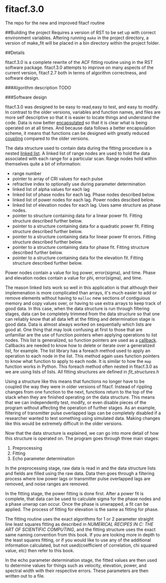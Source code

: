 # fitacf.3.0
The repo for the new and improved fitacf routine

##Building the project
Requires a version of RST to be set up with correct environment variables. Aftering running `make` in the project directory, a version of make_fit will be placed in a bin directory within the project folder.

##Details

fitacf.3.0 is a complete rewrite of the ACF fitting routine using in the RST software package. fitacf.3.0 attempts to improve on many aspects of the current version, fitacf.2.7 both in terms of algorithm correctness, and software design.

###Algorithm description
TODO

###Software design

fitacf.3.0 was designed to be easy to read,easy to test, and easy to modify. In contrast to the older versions, variables and function names, and files are more self descriptive so that it is easier to locate things and understand the code. Data is now better [encapsulated](https://en.wikipedia.org/wiki/Encapsulation_(computer_programming)) so that it is clear what is being operated on at all times. And because data follows a better encapsulation scheme, it means that functions can be designed with greatly reduced [coupling](https://en.wikipedia.org/wiki/Coupling_(computer_programming)) compared to the older versions.

The data structure used to contain data during the fitting procedure is a nested [linked list](https://en.wikipedia.org/wiki/Linked_list). A linked list of range nodes are used to hold the data associated with each range for a particular scan. Range nodes hold within themselves quite a bit of information:
+ range number
+ pointer to array of CRI values for each pulse
+ refractive index to optionally use during parameter determination
+ linked list of alpha values for each lag
+ linked list of phase nodes for each lag. Phase nodes described below.
+ linked list of power nodes for each lag. Power nodes descibed below.
+ linked list of elevation nodes for each lag. Uses same structure as phase nodes.
+ pointer to structure containing data for a linear power fit. Fitting structure described further below.
+ pointer to a structure containing data for a quadratic power fit. Fitting structure described further below.
+ pointer to a structure containing data for linear power fit errors. Fitting structure described further below.
+ pointer to a structure containing data for phase fit. Fitting structure described further below.
+ pointer to a structure containing data for the elevation fit. Fitting structure described further below.

Power nodes contain a value for log power, error(sigma), and time. Phase and elevation nodes contain a value for phi, error(sigma), and time. 

The reason linked lists work so well in this application is that although their implemenation is more complicated than arrays, it's much easier to add or remove elements without having to `malloc` new sections of contiguious memory and copy values over, or having to use extra arrays to keep track of good data. In this case, when the data structure is run through filtering stages, data can be completely trimmed from the data structure so that one can reliably know that all data left at the fitting and determination stage is good data. Data is almost always worked on sequentially which lists are good at. One thing that may look confusing at first to those that are unfamiliar are the use of function pointers when applying operations to list nodes. This list is generalized, so function pointers are used as a [callback](https://en.wikipedia.org/wiki/Callback_(computer_programming)). Callbacks are needed to know how to delete or iterate over a generalized list, for example. The list library has a foreach method used to apply an operation to each node in the list. This method again uses function pointers to know what function to apply to each node. It is similar to how the `map` function works in Python. This foreach method often nested in fitacf.3.0 as we are using lists of lists. All fitting structures are defined in *fit_structures.h* 

Using a structure like this means that functions no longer have to be coupled the way they were in older versions of fitacf. Instead of rippling changes from one function to the next, functions return to the top of the stack when they are finished operating on the data structure. This means that we can independently test, modify, or even disable pieces of the program without affecting the operation of further stages. As an example, filtering of transmitter pulse overlapped lags can be completely disabled if a researcher wanted to test something using simulated data. Making changes like this would be extremely difficult in the older versions.

Now that the data structure is explained, we can go into more detail of how this structure is operated on. The program goes through three main stages:

1. Preprocessing
2. Fitting
3. Echo parameter determination

In the preprocessing stage, raw data is read in and the data structure lists and fields are filled using the raw data. Data then goes through a filtering process where low power lags or transmitter pulse overlapped lags are removed, and noise ranges are removed.

In the fitting stage, the power fitting is done first. After a power fit is complete, that data can be used to calculate sigma for the phase nodes and a phase unwrap can occur. Once the phase is unwrapped, a fit can be applied. The process of fitting for elevation is the same as fitting for phase. 

The fitting routine uses the exact algorithms for 1 or 2 parameter straight line least squares fitting as described in *NUMERICAL RECIPES IN C: THE ART OF SCIENTIFIC COMPUTING*, and the fitting structure uses the exact same naming convention from this book. If you are looking more in depth to the least squares fitting, or if you would like to use any of the additional information calculated, but not used(coefficient of correlation, chi squared value, etc) then refer to this book.

In the echo parameter determination stage, the fitted values are then used to determine values for things such as velocity, elevation, power, and spectral width with their respective errors. These parameters are then written out to a file.



